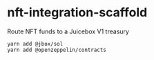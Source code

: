 # nft-integration-scaffold
Route NFT funds to a Juicebox V1 treasury

```
yarn add @jbox/sol
yarn add @openzeppelin/contracts
```

